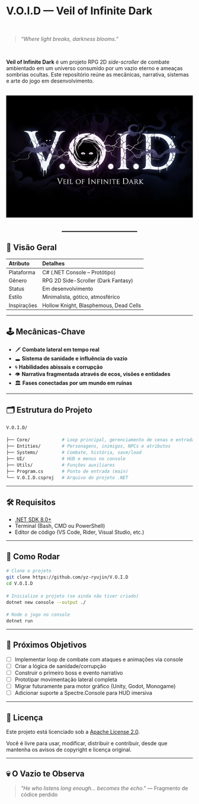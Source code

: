 # V.O.I.D — Veil of Infinite Dark

</br>

> *“Where light breaks, darkness blooms.”*

</br>

**Veil of Infinite Dark** é um projeto RPG 2D *side-scroller* de combate ambientado em um universo consumido por um vazio eterno e ameaças sombrias ocultas. Este repositório reúne as mecânicas, narrativa, sistemas e arte do jogo em desenvolvimento.

</br>

<div align="center">
  <img src="https://github.com/yz-ryujin/V.O.I.D/blob/dev/Assets/Images/logo.png" alt="VOID Logo" width="1080" />
</div>

</br>

<hr style="width:40%; margin: 16px auto; border: 1px solid #555;" />


## 🧠 Visão Geral

| Atributo     | Detalhes                                   |
|:-------------|:-------------------------------------------|
| Plataforma   | C# (.NET Console – Protótipo)              |
| Gênero       | RPG 2D Side-Scroller (Dark Fantasy)        |
| Status       | Em desenvolvimento                         |
| Estilo       | Minimalista, gótico, atmosférico           |
| Inspirações  | Hollow Knight, Blasphemous, Dead Cells     |



---


## 🕹️ Mecânicas-Chave

- 🗡️ **Combate lateral em tempo real**
- 🕳️ **Sistema de sanidade e influência do vazio**
- 🌀 **Habilidades abissais e corrupção**
- 👁️ **Narrativa fragmentada através de ecos, visões e entidades**
- 🏛️ **Fases conectadas por um mundo em ruínas**

---


## 🗂️ Estrutura do Projeto

```bash
V.O.I.D/

├── Core/            # Loop principal, gerenciamento de cenas e entrada
├── Entities/        # Personagens, inimigos, NPCs e atributos
├── Systems/         # Combate, história, save/load
├── UI/              # HUD e menus no console
├── Utils/           # Funções auxiliares
├── Program.cs       # Ponto de entrada (main)
└── V.O.I.D.csproj   # Arquivo do projeto .NET
````

---

## 🛠️ Requisitos

* [.NET SDK 8.0+](https://dotnet.microsoft.com/download)
* Terminal (Bash, CMD ou PowerShell)
* Editor de código (VS Code, Rider, Visual Studio, etc.)

---

## 🚀 Como Rodar

```bash
# Clone o projeto
git clone https://github.com/yz-ryujin/V.O.I.D
cd V.O.I.D

# Inicialize o projeto (se ainda não tiver criado)
dotnet new console --output ./

# Rode o jogo no console
dotnet run
```

---

## 🔮 Próximos Objetivos

* [ ] Implementar loop de combate com ataques e animações via console
* [ ] Criar a lógica de sanidade/corrupção
* [ ] Construir o primeiro boss e evento narrativo
* [ ] Prototipar movimentação lateral completa
* [ ] Migrar futuramente para motor gráfico (Unity, Godot, Monogame)
* [ ] Adicionar suporte a Spectre.Console para HUD imersiva

---

## 📜 Licença

Este projeto está licenciado sob a [Apache License 2.0](https://www.apache.org/licenses/LICENSE-2.0).

Você é livre para usar, modificar, distribuir e contribuir, desde que mantenha os avisos de copyright e licença original.

---

## 💀 O Vazio te Observa

> *"He who listens long enough... becomes the echo."*
> — Fragmento de códice perdido


